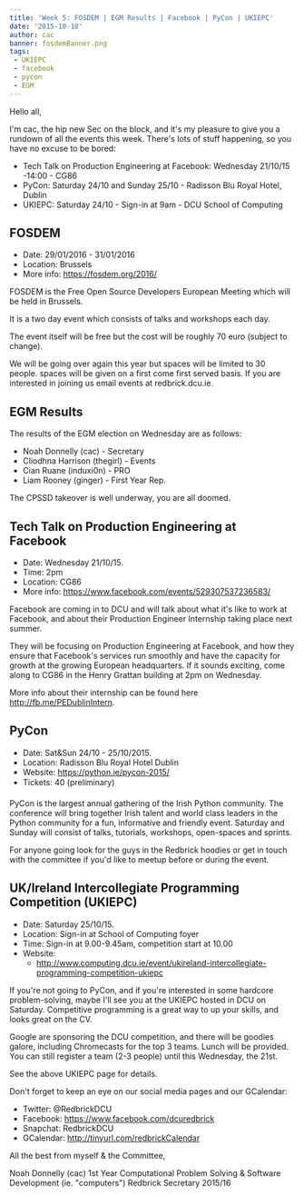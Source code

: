 ```yaml
---
title: 'Week 5: FOSDEM | EGM Results | Facebook | PyCon | UKIEPC'
date: '2015-10-18'
author: cac
banner: fosdemBanner.png
tags:
 - UKIEPC
 - facebook
 - pycon
 - EGM
---
```


Hello all,

I'm cac, the hip new Sec on the block, and it's my pleasure to give you a
rundown of all the events this week. There's lots of stuff happening, so
you have no excuse to be bored:

 - Tech Talk on Production Engineering at Facebook: Wednesday 21/10/15 -14:00 - CG86
 - PyCon: Saturday 24/10 and Sunday 25/10 - Radisson Blu Royal Hotel, Dublin
 - UKIEPC: Saturday 24/10 - Sign-in at 9am - DCU School of Computing

 <!-- more -->

## FOSDEM

- Date: 29/01/2016 - 31/01/2016
- Location: Brussels
- More info: https://fosdem.org/2016/

FOSDEM is the Free Open Source Developers European Meeting which will be
held in Brussels.

It is a two day event which consists of talks and workshops each day.

The event itself will be free but the cost will be roughly 70 euro
(subject to change).

We will be going over again this year but spaces will be limited to 30
people.
spaces will be given on a first come first served basis. If you are
interested in joining us email events at redbrick.dcu.ie.

## EGM Results

The results of the EGM election on Wednesday are as follows:

 * Noah Donnelly (cac) - Secretary
 * Cliodhna Harrison (thegirl) - Events
 * Cian Ruane (induxi0n) - PRO
 * Liam Rooney (ginger) - First Year Rep.

The CPSSD takeover is well underway, you are all doomed.

## Tech Talk on Production Engineering at Facebook

 - Date: Wednesday 21/10/15.
 - Time: 2pm
 - Location: CG86
 - More info: https://www.facebook.com/events/529307537236583/

Facebook are coming in to DCU and will talk about what it's like to work
at Facebook, and about their Production Engineer Internship taking place
next summer.

They will be focusing on Production Engineering at Facebook, and
how they ensure that Facebook's services run smoothly and have the
capacity for growth at the growing European headquarters. If it sounds
exciting, come along to CG86 in the Henry Grattan building at 2pm on
Wednesday.

More info about their internship can be found here
http://fb.me/PEDublinIntern.

## PyCon

 - Date: Sat&Sun 24/10 - 25/10/2015.
 - Location: Radisson Blu Royal Hotel Dublin
 - Website: https://python.ie/pycon-2015/
 - Tickets: 40 (preliminary)

PyCon is the largest annual gathering of the Irish Python community.
The conference will bring together Irish talent and world class
leaders in the Python community for a fun, informative and friendly
event. Saturday and Sunday will consist of talks, tutorials,
workshops, open-spaces and sprints.

For anyone going look for the guys in the Redbrick hoodies or get in touch
with the committee if you'd like to meetup before or during the event.

## UK/Ireland Intercollegiate Programming Competition (UKIEPC)

 - Date: Saturday 25/10/15.
 - Location: Sign-in at School of Computing foyer
 - Time: Sign-in at 9.00-9.45am, competition start at 10.00
 - Website:
	- http://www.computing.dcu.ie/event/ukireland-intercollegiate-programming-competition-ukiepc

If you're not going to PyCon, and if you're interested in some hardcore
problem-solving, maybe I'll see you at the UKIEPC hosted in DCU on
Saturday. Competitive programming is a great way to up your skills, and
looks great on the CV.

Google are sponsoring the DCU competition, and there will be goodies
galore, including Chromecasts for the top 3 teams. Lunch will be provided.
You can still register a team (2-3 people) until this Wednesday, the 21st.

See the above UKIEPC page for details.



Don't forget to keep an eye on our social media pages and our GCalendar:
   - Twitter:  @RedbrickDCU
   - Facebook: https://www.facebook.com/dcuredbrick
   - Snapchat: RedbrickDCU
   - GCalendar: http://tinyurl.com/redbrickCalendar



All the best from myself & the Committee,

Noah Donnelly (cac)
1st Year Computational Problem Solving & Software Development (ie.
"computers")
Redbrick Secretary 2015/16
